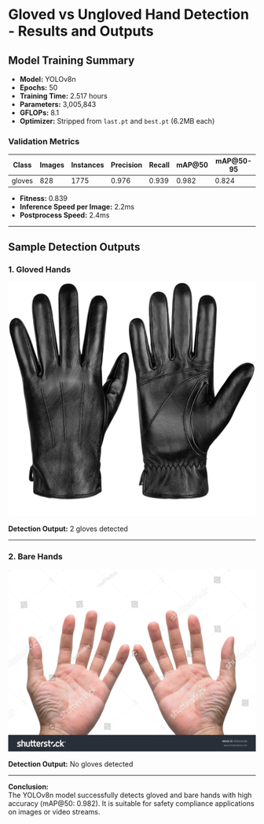 # Gloved vs Ungloved Hand Detection - Results and Outputs

## Model Training Summary
- **Model:** YOLOv8n  
- **Epochs:** 50  
- **Training Time:** 2.517 hours  
- **Parameters:** 3,005,843  
- **GFLOPs:** 8.1  
- **Optimizer:** Stripped from `last.pt` and `best.pt` (6.2MB each)

### Validation Metrics
| Class   | Images | Instances | Precision | Recall | mAP@50 | mAP@50-95 |
|---------|--------|-----------|-----------|--------|--------|-----------|
| gloves  | 828    | 1775      | 0.976     | 0.939  | 0.982  | 0.824     |

- **Fitness:** 0.839  
- **Inference Speed per Image:** 2.2ms  
- **Postprocess Speed:** 2.4ms  

---

## Sample Detection Outputs

### 1. Gloved Hands
![Gloved Hands](https://github.com/jatinavi/Glove_Detection/blob/main/02_b143366b-b211-4004-8ffb-56d3a8038745_jpg.rf.806cf5381a7db99673bb463048c9f86e.jpg)

**Detection Output:** 2 gloves detected  

---

### 2. Bare Hands
![Bare Hands](https://github.com/jatinavi/Glove_Detection/blob/main/stock-photo-close-up-bare-hands-of-male-in-isolated-white-background-505624180.jpg)

**Detection Output:** No gloves detected  

---

**Conclusion:**  
The YOLOv8n model successfully detects gloved and bare hands with high accuracy (mAP@50: 0.982). It is suitable for safety compliance applications on images or video streams.  
